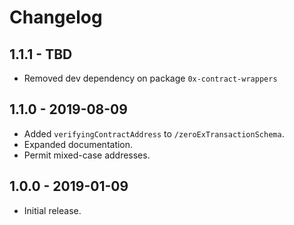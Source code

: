 # Changelog

## 1.1.1 - TBD

-   Removed dev dependency on package `0x-contract-wrappers`

## 1.1.0 - 2019-08-09

-   Added `verifyingContractAddress` to `/zeroExTransactionSchema`.
-   Expanded documentation.
-   Permit mixed-case addresses.

## 1.0.0 - 2019-01-09

-   Initial release.
